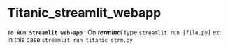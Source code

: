 # Titanic_streamlit_webapp

**`To Run Streamlit web-app` :**
  On ***terminal*** type ``streamlit run [file.py]``
  ex: In this case ``streamlit run titanic_strm.py``
